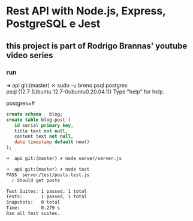 # Rest API with Node.js, Express, PostgreSQL e Jest

## this project is part of Rodrigo Brannas' youtube video series


### run

➜  api git:(master) ✗ sudo -u breno psql postgres   
psql (12.7 (Ubuntu 12.7-0ubuntu0.20.04.1))
Type "help" for help.

postgres=#                                                       
```sql
create schema   blog;          
create table blog.post (                                                
   id serial primary key,                                                
   title text not null,                                                  
   content text not null,                                                
   date timestamp default now()                                          
);
```

```sh
➜  api git:(master) ✗ node server/server.js
```

```sh
➜  api git:(master) ✗ node test
PASS  server/test/posts.test.js
  ✓ Should get posts

Test Suites: 1 passed, 1 total
Tests:       1 passed, 1 total
Snapshots:   0 total
Time:        0.279 s
Ran all test suites.
```